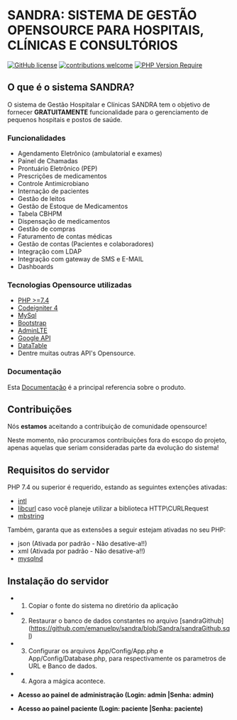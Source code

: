 # SANDRA: SISTEMA DE GESTÃO OPENSOURCE PARA HOSPITAIS, CLÍNICAS E CONSULTÓRIOS
[![GitHub license](https://img.shields.io/github/license/emanuelpv/sandra)](https://github.com/emanuelpv/sandra/blob/develop/LICENSE)
[![contributions welcome](https://img.shields.io/badge/contributions-welcome-brightgreen.svg?style=flat)](https://github.com/emanuelpv/sandra/pulls)
[![PHP Version Require](http://poser.pugx.org/phpunit/phpunit/require/php)](https://packagist.org/packages/phpunit/phpunit)

## O que é o sistema SANDRA?

O sistema de Gestão Hospitalar e Clínicas SANDRA tem o objetivo de fornecer **GRATUITAMENTE** funcionalidade para o gerenciamento de pequenos hospitais e postos de saúde.


### Funcionalidades

- Agendamento Eletrônico (ambulatorial e exames)
- Painel de Chamadas
- Prontuário Eletrônico (PEP)
- Prescrições de medicamentos
- Controle Antimicrobiano
- Internação de pacientes
- Gestão de leitos
- Gestão de Estoque de Medicamentos
- Tabela CBHPM
- Dispensação de medicamentos
- Gestão de compras
- Faturamento de contas médicas
- Gestão de contas (Pacientes e colaboradores)
- Integração com LDAP
- Integração com gateway de SMS e E-MAIL
- Dashboards


### Tecnologias Opensource utilizadas
- [PHP >=7.4](https://www.php.net/)
- [Codeigniter 4](https://github.com/codeigniter4/CodeIgniter4/tree/develop)
- [MySql](https://github.com/mysql)
- [Bootstrap](https://getbootstrap.com/)
- [AdminLTE](https://adminlte.io/)
- [Google API](https://github.com/googleapis)
- [DataTable](https://github.com/DataTables/DataTables)
- Dentre muitas outras API's Opensource.

### Documentação

Esta [Documentação](https://github.com/emanuelpv/sandra) é a principal referencia sobre o produto.



## Contribuições

Nós **estamos** aceitando a contribuição  de comunidade opensource!

Neste momento, não procuramos contribuições fora do escopo do projeto, apenas aquelas que seriam consideradas parte da evolução do sistema!


## Requisitos do servidor

PHP 7.4 ou superior é requerido, estando as seguintes extenções ativadas:


- [intl](http://php.net/manual/en/intl.requirements.php)
- [libcurl](http://php.net/manual/en/curl.requirements.php) caso você planeje utilizar a biblioteca HTTP\CURLRequest
- [mbstring](http://php.net/manual/en/mbstring.installation.php)

Também, garanta que as extensões a seguir estejam ativadas no seu PHP:

- json (Ativada por padrão - Não desative-a!!)
- xml (Ativada por padrão - Não desative-a!!)
- [mysqlnd](http://php.net/manual/en/mysqlnd.install.php)


## Instalação do servidor

- 1) Copiar o fonte do sistema no diretório da aplicação
- 2) Restaurar o banco de dados constantes no arquivo [sandraGithub] (https://github.com/emanuelpv/sandra/blob/Sandra/sandraGithub.sql)
- 3) Configurar os arquivos App/Config/App.php e App/Config/Database.php, para respectivamente os parametros de URL e Banco de dados.
- 4) Agora a mágica acontece. 

- **Acesso ao painel de administração (Login: admin |Senha: admin)**
- **Acesso ao painel paciente (Login: paciente |Senha: paciente)**